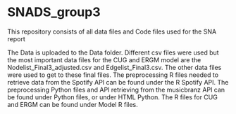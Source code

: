 # SNADS_group3
This repository consists of all data files and Code files used for the SNA report

The Data is uploaded to the Data folder. Different csv files were used but the most important data files for the CUG and ERGM model are the Nodelist_Final3_adjusted.csv and Edgelist_Final3.csv. The other data files were used to get to these final files.
The preprocessing R files needed to retrieve data from the Spotify API can be found under the R Spotify API.
The preprocessing Python files and API retrieving from the musicbranz API can be found under Python files, or under HTML Python. 
The R files for CUG and ERGM can be found under Model R files.
